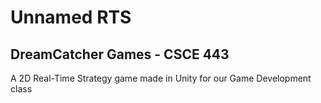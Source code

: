 Unnamed RTS
================

## DreamCatcher Games - CSCE 443

A 2D Real-Time Strategy game made in Unity for our Game Development class
